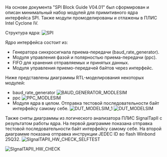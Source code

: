 На основе документа "SPI Block Guide V04.01" был сформирован и описан минимальный набор модулей для примитивного ядра интерфейса SPI. Также модули промоделированы и отлажены в ПЛИС Intel Cyclone IV.

Структура ядра:
![SPI](https://github.com/TurDi1/Primitive_SPI/assets/90939428/5ad93f05-98d8-4bf1-a56c-c6c22f521a09)

Ядро интерфейса состоит из:
* Генератора синхросигнала приема-передачи (baud_rate_generator).
* Модуля управления фазой и полярностью приема-передачи (ppc).
* FIFO для хранения отправляемых и принятых данных.
* Модуля управления приемо-передачей байтов через интерфейс.



Ниже представлены диаграммы RTL-моделирования некоторых модулей:
* baud_rate_generator
  ![BAUD_GENERATOR_MODLESIM](https://github.com/TurDi1/Primitive_SPI/assets/90939428/4a9e778d-3b9d-4a51-8a1d-8e9928fd3136)
* ppc
  ![PPC_MODLESIM](https://github.com/TurDi1/Primitive_SPI/assets/90939428/d10dff93-265e-4db7-877b-216158f4d87f)
* Модуля ядра в целом. Отправка тестовой последовательности байт интерфейсу самому себе.
  ![DUT_MODELSIM_1](https://github.com/TurDi1/Primitive_SPI/assets/90939428/0a3cb334-6a0f-449c-8e5e-96fef371d144)
  ![DUT_MODELSIM](https://github.com/TurDi1/Primitive_SPI/assets/90939428/aa02d2b5-d9dd-4f1b-80e2-2f96ae6b2a78)

Также сняты диаграммы из логического анализатора ПЛИС SignalTapII с результатом работы ядра. На первой диаграмме показана отправка тестовой последовательности байт интерфейсу самому себе. На второй диаграмме показана отправка инструкции JEDEC ID во flash Winbond 25Q32.
![SIgnalTAPII_HW_CHECK_SELFTEST](https://github.com/TurDi1/Primitive_SPI/assets/90939428/8bd27f96-01d9-4a0a-8ff8-edb2fc58a5c1)

![SIgnalTAPII_HW_CHECK](https://github.com/TurDi1/Primitive_SPI/assets/90939428/4ae03074-627c-40a8-97b3-d07d587394e3)
